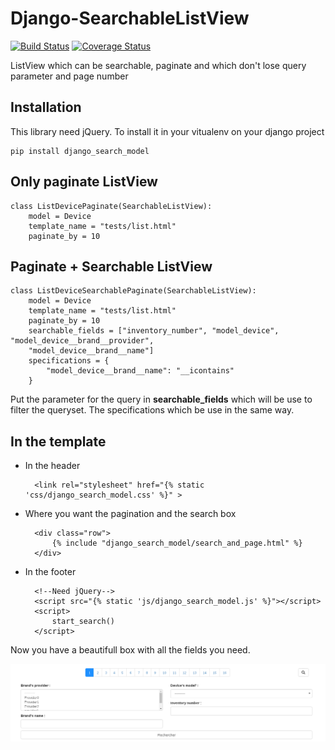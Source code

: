 Django-SearchableListView
=========================

[![Build Status](https://travis-ci.org/SchroterQuentin/Django-SearchableListView.svg?branch=master)](https://travis-ci.org/SchroterQuentin/Django-SearchableListView)
[![Coverage Status](https://coveralls.io/repos/github/SchroterQuentin/Django-SearchableListView/badge.svg)](https://coveralls.io/github/SchroterQuentin/Django-SearchableListView)

ListView which can be searchable, paginate and which don't lose query parameter and page number

Installation
------------

This library need jQuery.
To install it in your vitualenv on your django project

    pip install django_search_model


Only paginate ListView
----------------------

    class ListDevicePaginate(SearchableListView):
        model = Device
        template_name = "tests/list.html"
        paginate_by = 10
        
Paginate + Searchable ListView
------------------------------

    class ListDeviceSearchablePaginate(SearchableListView):
        model = Device
        template_name = "tests/list.html"
        paginate_by = 10
        searchable_fields = ["inventory_number", "model_device", "model_device__brand__provider",
        "model_device__brand__name"]
        specifications = {
            "model_device__brand__name": "__icontains"
        }

Put the parameter for the query in **searchable_fields** which will be use to filter the queryset. The specifications which be use in the same way.

In the template
---------------

- In the header

        <link rel="stylesheet" href="{% static 'css/django_search_model.css' %}" >

- Where you want the pagination and the search box

        <div class="row">
            {% include "django_search_model/search_and_page.html" %}
        </div>

- In the footer

        <!--Need jQuery-->
        <script src="{% static 'js/django_search_model.js' %}"></script>
        <script>
            start_search()
        </script> 




Now you have a beautifull box with all the fields you need.

![Alt tag](/docs/search_box.png?raw=true "Search box")

